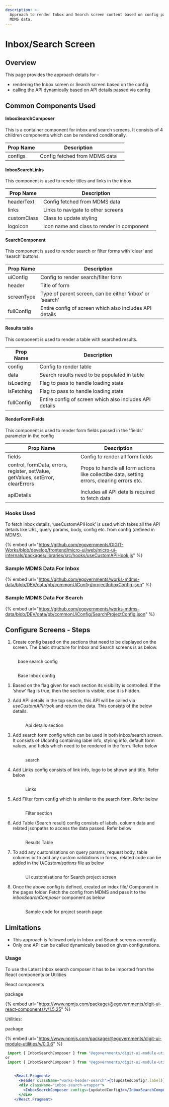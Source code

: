 ```yaml
---
description: >-
  Approach to render Inbox and Search screen content based on config passed via
  MDMS data.
---
```


# Inbox/Search Screen

## **Overview**

This page provides the approach details for -

* rendering the Inbox screen or Search screen based on the config
* calling the API dynamically based on API details passed via config

## Common Components Used

#### InboxSearchComposer

This is a container component for inbox and search screens. It consists of 4 children components which can be rendered conditionally.                                                                                                     &#x20;

<table><thead><tr><th>Prop Name</th><th>Description</th><th data-hidden></th></tr></thead><tbody><tr><td>configs</td><td>Config fetched from MDMS data</td><td></td></tr></tbody></table>

#### InboxSearchLinks

This component is used to render titles and links in the inbox.

<table><thead><tr><th>Prop Name</th><th>Description</th><th data-hidden></th></tr></thead><tbody><tr><td>headerText</td><td>Config fetched from MDMS data</td><td></td></tr><tr><td>links</td><td>Links to navigate to other screens</td><td></td></tr><tr><td>customClass</td><td>Class to update styling</td><td></td></tr><tr><td>logoIcon</td><td>Icon name and class to render in component</td><td></td></tr></tbody></table>

#### SearchComponent

This component is used to render search or filter forms with ‘clear’ and ‘search’ buttons.

<table><thead><tr><th>Prop Name</th><th>Description</th><th data-hidden></th></tr></thead><tbody><tr><td>uiConfig</td><td>Config to render search/filter form</td><td></td></tr><tr><td>header</td><td>Title of form</td><td></td></tr><tr><td>screenType</td><td>Type of parent screen, can be either ‘inbox’ or ‘search’</td><td></td></tr><tr><td>fullConfig</td><td>Entire config of screen which also includes API details </td><td></td></tr></tbody></table>

#### Results table

This component is used to render a table with searched results.

<table><thead><tr><th>Prop Name</th><th>Description</th><th data-hidden></th></tr></thead><tbody><tr><td>config</td><td>Config to render table</td><td></td></tr><tr><td>data</td><td>Search results need to be populated in table</td><td></td></tr><tr><td>isLoading</td><td>Flag to pass to handle loading state</td><td></td></tr><tr><td>isFetching</td><td>Flag to pass to handle loading state</td><td></td></tr><tr><td>fullConfig</td><td>Entire config of screen which also includes API details </td><td></td></tr></tbody></table>

#### RenderFormFields

This component is used to render form fields passed in the 'fields' parameter in the config&#x20;

<table><thead><tr><th>Prop Name</th><th>Description</th><th data-hidden></th></tr></thead><tbody><tr><td>fields</td><td>Config to render all form fields</td><td></td></tr><tr><td>control, formData, errors, register, setValue, getValues, setError, clearErrors</td><td>Props to handle all form actions like collectibe data, setting errors, clearing errors etc.</td><td></td></tr><tr><td>apiDetails</td><td>Includes all API details required to fetch data</td><td></td></tr></tbody></table>

### **Hooks Used**

To fetch inbox details, ‘useCustomAPIHook’ is used which takes all the API details like URL, query params, body, config etc. from config (defined in MDMS).                                                                                         &#x20;

{% embed url="https://github.com/egovernments/DIGIT-Works/blob/develop/frontend/micro-ui/web/micro-ui-internals/packages/libraries/src/hooks/useCustomAPIHook.js" %}

### Sample MDMS Data For Inbox&#x20;

{% embed url="https://github.com/egovernments/works-mdms-data/blob/DEV/data/pb/commonUiConfig/projectInboxConfig.json" %}

### Sample MDMS Data For Search

{% embed url="https://github.com/egovernments/works-mdms-data/blob/DEV/data/pb/commonUiConfig/SearchProjectConfig.json" %}

## Configure Screens - Steps

1. Create config based on the sections that need to be displayed on the screen. The basic structure for Inbox and Search screens is as below.&#x20;

<figure><img src="../../../../.gitbook/assets/image (6).png" alt=""><figcaption><p>base search config</p></figcaption></figure>

<figure><img src="../../../../.gitbook/assets/image (8) (3).png" alt=""><figcaption><p>Base Inbox config</p></figcaption></figure>

1. Based on the flag given for each section its visibility is controlled. If the ‘show’ flag is true, then the section is visible, else it is hidden.&#x20;
2.  Add API details in the top section, this API will be called via _useCustomAPIHook_ and return the data. This consists of the below details.&#x20;

    <figure><img src="../../../../.gitbook/assets/image (12).png" alt=""><figcaption><p>Api details section</p></figcaption></figure>
3.  Add search form config which can be used in both inbox/search screen. It consists of UIconfig containing label info, styling info, default form values, and fields which need to be rendered in the form. Refer below&#x20;

    <figure><img src="../../../../.gitbook/assets/image (15) (1).png" alt=""><figcaption><p>search </p></figcaption></figure>
4.  Add Links config consists of link info, logo to be shown and title. Refer below&#x20;

    <figure><img src="../../../../.gitbook/assets/image (5) (2).png" alt=""><figcaption><p>Links</p></figcaption></figure>
5.  Add Filter form config which is similar to the search form. Refer below&#x20;

    <figure><img src="../../../../.gitbook/assets/image (10) (1).png" alt=""><figcaption><p>Filter section</p></figcaption></figure>
6.  Add Table (Search result) config consists of labels, column data and related jsonpaths to access the data passed. Refer below&#x20;

    <figure><img src="../../../../.gitbook/assets/image (12) (2).png" alt=""><figcaption><p>Results Table</p></figcaption></figure>
7.  To add any customisations on query params, request body, table columns or to add any custom validations in forms, related code can be added in the _UICustomisations_ file as below&#x20;

    <figure><img src="../../../../.gitbook/assets/image (1) (3).png" alt=""><figcaption><p>Ui customisations for Search project screen</p></figcaption></figure>
8.  Once the above config is defined, created an index file/ Component in the pages folder. Fetch the config from MDMS and pass it to the _inboxSearchComposer_ component as below&#x20;

    <figure><img src="../../../../.gitbook/assets/image (14) (1).png" alt=""><figcaption><p>Sample code for project search page</p></figcaption></figure>

## Limitations&#x20;

* This approach is followed only in Inbox and Search screens currently.
* Only one API can be called dynamically based on given configurations.

### Usage

To use the Latest Inbox search composer it has to be imported from the React components or Utilities

React components

package

{% embed url="https://www.npmjs.com/package/@egovernments/digit-ui-react-components/v/1.5.25" %}

Utilities:

package

{% embed url="https://www.npmjs.com/package/@egovernments/digit-ui-module-utilities/v/0.0.6" %}

```jsx
 import { InboxSearchComposer } from "@egovernments/digit-ui-module-utilities";
or 
 import { InboxSearchComposer } from "@egovernments/digit-ui-module-utilities";


    <React.Fragment>
      <Header className="works-header-search">{t(updatedConfig?.label)}</Header>
      <div className="inbox-search-wrapper">
        <InboxSearchComposer configs={updatedConfig}></InboxSearchComposer>
      </div>
    </React.Fragment>
```

